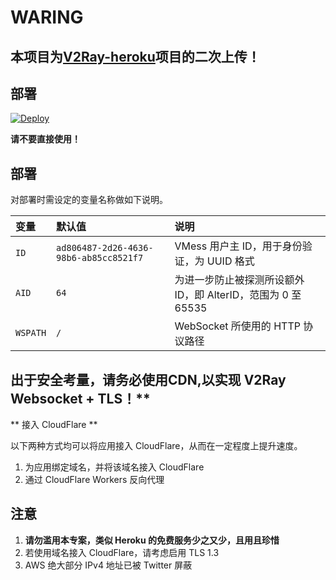 # WARING

## 本项目为[V2Ray-heroku](https://github.com/bclswl0827/v2ray-heroku)项目的二次上传！

## 部署


[![Deploy](https://www.herokucdn.com/deploy/button.png)](https://dashboard.heroku.com/new?template=https://github.com/MikasaA-kaman/v2ray-heroku)

**请不要直接使用！**


## 部署

对部署时需设定的变量名称做如下说明。

| 变量 | 默认值 | 说明 |
| :--- | :--- | :--- |
| `ID` | `ad806487-2d26-4636-98b6-ab85cc8521f7` | VMess 用户主 ID，用于身份验证，为 UUID 格式 |
| `AID` | `64` | 为进一步防止被探测所设额外 ID，即 AlterID，范围为 0 至 65535 |
| `WSPATH` | `/` | WebSocket 所使用的 HTTP 协议路径 |

##

## 出于安全考量，请务必使用CDN,以实现 V2Ray Websocket + TLS！**

** 接入 CloudFlare **

以下两种方式均可以将应用接入 CloudFlare，从而在一定程度上提升速度。

 1. 为应用绑定域名，并将该域名接入 CloudFlare
 2. 通过 CloudFlare Workers 反向代理

## 注意

 1. **请勿滥用本专案，类似 Heroku 的免费服务少之又少，且用且珍惜**
 2. 若使用域名接入 CloudFlare，请考虑启用 TLS 1.3
 3. AWS 绝大部分 IPv4 地址已被 Twitter 屏蔽
